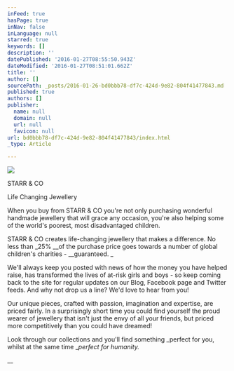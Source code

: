 ```yaml
---
inFeed: true
hasPage: true
inNav: false
inLanguage: null
starred: true
keywords: []
description: ''
datePublished: '2016-01-27T08:55:50.943Z'
dateModified: '2016-01-27T08:51:01.662Z'
title: ''
author: []
sourcePath: _posts/2016-01-26-bd0bbb78-df7c-424d-9e82-804f41477843.md
published: true
authors: []
publisher:
  name: null
  domain: null
  url: null
  favicon: null
url: bd0bbb78-df7c-424d-9e82-804f41477843/index.html
_type: Article

---
```

![](https://the-grid-user-content.s3-us-west-2.amazonaws.com/a5a7f08c-ca8b-4517-a36a-9df295095696.jpg)

STARR & CO 

Life Changing Jewellery

When you buy from STARR & CO you're not only purchasing wonderful handmade jewellery that will grace any occasion, you're also helping some of the world's poorest, most disadvantaged children.

STARR & CO creates life-changing jewellery that makes a difference. No less than _25% __of the purchase price goes towards a number of global children's charities - __guaranteed. _

We'll always keep you posted with news of how the money you have helped raise, has transformed the lives of at-risk girls and boys - so keep coming back to the site for regular updates on our Blog, Facebook page and Twitter feeds. And why not drop us a line? We'd love to hear from you!

Our unique pieces, crafted with passion, imagination and expertise, are priced fairly.  In a surprisingly short time you could find yourself the proud wearer of jewellery that isn't just the envy of all your friends, but priced more competitively than you could have dreamed!  

Look through our collections and you'll find something _perfect for you, whilst at the same time __perfect for humanity._

__